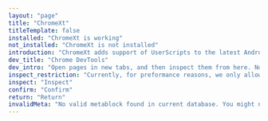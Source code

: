 ```yaml
---
layout: "page"
title: "ChromeXt"
titleTemplate: false
installed: "ChromeXt is working"
not_installed: "ChromeXt is not installed"
introduction: "ChromeXt adds support of UserScripts to the latest Android Chrome. See details in the project homepage: "
dev_title: "Chrome DevTools"
dev_intro: "Open pages in new tabs, and then inspect them from here. Note that so far, one cannot inspect inactive tabs correctly. Tapping on the Developer tools menu will give a new inspecting session."
inspect_restriction: "Currently, for preformance reasons, we only allow one inspecting session each time. To get another session, please tap the Developer tools menu."
inspect: "Inspect"
confirm: "Confirm"
return: "Return"
invalidMeta: "No valid metablock found in current database. You might need to update ChromeXt and reinstall this script. Please click on me to return back."
---
```


<script setup>
import ChromeXt from '../../components/ChromeXt/manager.vue'
</script>


<ChromeXt />
